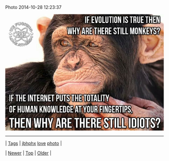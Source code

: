 <!--
title: Photo 2014-10-28 12
date: 2020-06-28T15:27:00.033Z
tags: jbhphx, love, photo
-->


Photo 2014-10-28 12:23:37

![](101168144684-0.jpg)

<!--BOTTOM-POST-NAVIGATION-->
---

| [Tags](tags.md) | [jbhphx](tag-jbhphx.md) [love](tag-love.md) [photo](tag-photo.md) |

| [Newer](101168131159.md) | [Top](index.md) | [Older](101192883899.md) |